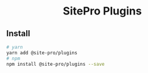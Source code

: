 <h1 align="center">SitePro Plugins</h1>

## Install

```bash
# yarn
yarn add @site-pro/plugins
# npm
npm install @site-pro/plugins --save
```
